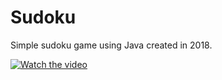 # Sudoku
Simple sudoku game using Java created in 2018.

[![Watch the video](https://img.youtube.com/vi/F7Jos8oEadU/0.jpg)](https://www.youtube.com/watch?v=F7Jos8oEadU)
